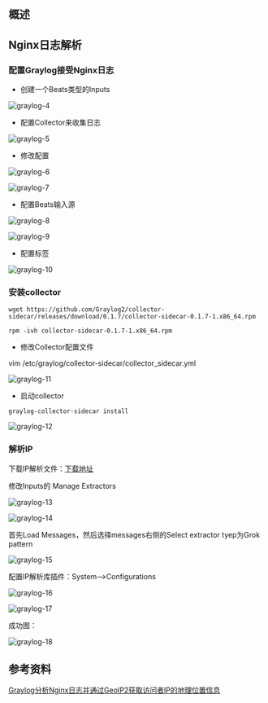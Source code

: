## 概述

## Nginx日志解析
### 配置Graylog接受Nginx日志
* 创建一个Beats类型的Inputs

![graylog-4](https://github.com/bloodzer0/Enterprise_Security_Build--Open_Source/blob/master/Infrastructure%20Security/Log%20Analysis/img/graylog-4.png)

* 配置Collector来收集日志

![graylog-5](https://github.com/bloodzer0/Enterprise_Security_Build--Open_Source/blob/master/Infrastructure%20Security/Log%20Analysis/img/graylog-5.png)

* 修改配置

![graylog-6](https://github.com/bloodzer0/Enterprise_Security_Build--Open_Source/blob/master/Infrastructure%20Security/Log%20Analysis/img/graylog-6.png)

![graylog-7](https://github.com/bloodzer0/Enterprise_Security_Build--Open_Source/blob/master/Infrastructure%20Security/Log%20Analysis/img/graylog-7.png)

* 配置Beats输入源

![graylog-8](https://github.com/bloodzer0/Enterprise_Security_Build--Open_Source/blob/master/Infrastructure%20Security/Log%20Analysis/img/graylog-8.png)

![graylog-9](https://github.com/bloodzer0/Enterprise_Security_Build--Open_Source/blob/master/Infrastructure%20Security/Log%20Analysis/img/graylog-9.png)

* 配置标签

![graylog-10](https://github.com/bloodzer0/Enterprise_Security_Build--Open_Source/blob/master/Infrastructure%20Security/Log%20Analysis/img/graylog-10.png)

### 安装collector
```
wget https://github.com/Graylog2/collector-sidecar/releases/download/0.1.7/collector-sidecar-0.1.7-1.x86_64.rpm

rpm -ivh collector-sidecar-0.1.7-1.x86_64.rpm
```

* 修改Collector配置文件

vim /etc/graylog/collector-sidecar/collector_sidecar.yml

![graylog-11](https://github.com/bloodzer0/Enterprise_Security_Build--Open_Source/blob/master/Infrastructure%20Security/Log%20Analysis/img/graylog-11.png)

* 启动collector

```
graylog-collector-sidecar install
```

![graylog-12](https://github.com/bloodzer0/Enterprise_Security_Build--Open_Source/blob/master/Infrastructure%20Security/Log%20Analysis/img/graylog-12.png)

### 解析IP
下载IP解析文件：[下载地址](https://dev.maxmind.com/zh-hans/geoip/geoip2/geolite2/)

修改Inputs的 Manage Extractors

![graylog-13](https://github.com/bloodzer0/Enterprise_Security_Build--Open_Source/blob/master/Infrastructure%20Security/Log%20Analysis/img/graylog-13.png)

![graylog-14](https://github.com/bloodzer0/Enterprise_Security_Build--Open_Source/blob/master/Infrastructure%20Security/Log%20Analysis/img/graylog-14.png)

首先Load Messages，然后选择messages右侧的Select extractor tyep为Grok pattern

![graylog-15](https://github.com/bloodzer0/Enterprise_Security_Build--Open_Source/blob/master/Infrastructure%20Security/Log%20Analysis/img/graylog-15.png)

配置IP解析库插件：System-->Configurations

![graylog-16](https://github.com/bloodzer0/Enterprise_Security_Build--Open_Source/blob/master/Infrastructure%20Security/Log%20Analysis/img/graylog-16.png)

![graylog-17](https://github.com/bloodzer0/Enterprise_Security_Build--Open_Source/blob/master/Infrastructure%20Security/Log%20Analysis/img/graylog-17.png)

成功图：

![graylog-18](https://github.com/bloodzer0/Enterprise_Security_Build--Open_Source/blob/master/Infrastructure%20Security/Log%20Analysis/img/graylog-18.png)

## 参考资料
[Graylog分析Nginx日志并通过GeoIP2获取访问者IP的地理位置信息](http://blog.51cto.com/bigboss/2135163)
